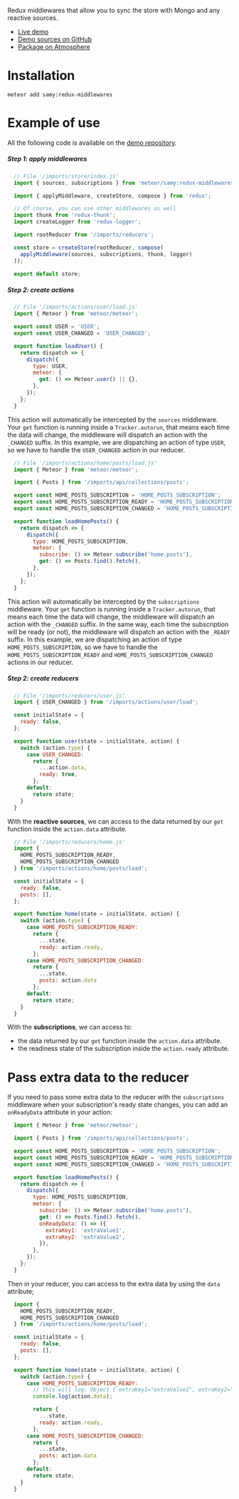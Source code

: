 Redux middlewares that allow you to sync the store with Mongo and any reactive sources.

- [Live demo](https://meteor-redux-middlewares-demo.herokuapp.com)
- [Demo sources on GitHub](https://github.com/samybob1/meteor-redux-middlewares-demo)
- [Package on Atmosphere](https://atmospherejs.com/samy/meteor-redux-middlewares)


# Installation

`meteor add samy:redux-middlewares`


# Example of use

All the following code is available on the [demo repository](https://github.com/samybob1/meteor-redux-middlewares-demo).


##### Step 1: apply middlewares

```js
  // File '/imports/store/index.js'
  import { sources, subscriptions } from 'meteor/samy:redux-middlewares';

  import { applyMiddleware, createStore, compose } from 'redux';

  // Of course, you can use other middlewares as well
  import thunk from 'redux-thunk';
  import createLogger from 'redux-logger';

  import rootReducer from '/imports/reducers';

  const store = createStore(rootReducer, compose(
    applyMiddleware(sources, subscriptions, thunk, logger)
  ));

  export default store;
```


##### Step 2: create actions

```js
  // File '/imports/actions/user/load.js'
  import { Meteor } from 'meteor/meteor';

  export const USER = 'USER';
  export const USER_CHANGED = 'USER_CHANGED';

  export function loadUser() {
    return dispatch => {
      dispatch({
        type: USER,
        meteor: {
          get: () => Meteor.user() || {},
        },
      });
    };
  }
```

This action will automatically be intercepted by the `sources` middleware. Your `get` function is running inside a `Tracker.autorun`, that means each time the data will change, the middleware will dispatch an action with the `_CHANGED` suffix. In this example, we are dispatching an action of type `USER`, so we have to handle the `USER_CHANGED` action in our reducer.

```js
  // File '/imports/actions/home/posts/load.js'
  import { Meteor } from 'meteor/meteor';

  import { Posts } from '/imports/api/collections/posts';

  export const HOME_POSTS_SUBSCRIPTION = 'HOME_POSTS_SUBSCRIPTION';
  export const HOME_POSTS_SUBSCRIPTION_READY = 'HOME_POSTS_SUBSCRIPTION_READY';
  export const HOME_POSTS_SUBSCRIPTION_CHANGED = 'HOME_POSTS_SUBSCRIPTION_CHANGED';

  export function loadHomePosts() {
    return dispatch => {
      dispatch({
        type: HOME_POSTS_SUBSCRIPTION,
        meteor: {
          subscribe: () => Meteor.subscribe('home.posts'),
          get: () => Posts.find().fetch(),
        },
      });
    };
  }
```

This action will automatically be intercepted by the `subscriptions` middleware. Your `get` function is running inside a `Tracker.autorun`, that means each time the data will change, the middleware will dispatch an action with the `_CHANGED` suffix. In the same way, each time the subscription will be ready (or not), the middleware will dispatch an action with the `_READY` suffix. In this example, we are dispatching an action of type `HOME_POSTS_SUBSCRIPTION`, so we have to handle the `HOME_POSTS_SUBSCRIPTION_READY` and `HOME_POSTS_SUBSCRIPTION_CHANGED` actions in our reducer.


##### Step 2: create reducers

```js
  // File '/imports/reducers/user.js'
  import { USER_CHANGED } from '/imports/actions/user/load';

  const initialState = {
    ready: false,
  };

  export function user(state = initialState, action) {
    switch (action.type) {
      case USER_CHANGED:
        return {
          ...action.data,
          ready: true,
        };
      default:
        return state;
    }
  }
```

With the **reactive sources**, we can access to the data returned by our `get` function inside the `action.data` attribute.

```js
  // File '/imports/reducers/home.js'
  import {
    HOME_POSTS_SUBSCRIPTION_READY,
    HOME_POSTS_SUBSCRIPTION_CHANGED
  } from '/imports/actions/home/posts/load';

  const initialState = {
    ready: false,
    posts: [],
  };

  export function home(state = initialState, action) {
    switch (action.type) {
      case HOME_POSTS_SUBSCRIPTION_READY:
        return {
          ...state,
          ready: action.ready,
        };
      case HOME_POSTS_SUBSCRIPTION_CHANGED:
        return {
          ...state,
          posts: action.data
        };
      default:
        return state;
    }
  }
```

With the **subscriptions**, we can access to:
- the data returned by our `get` function inside the `action.data` attribute.
- the readiness state of the subscription inside the `action.ready` attribute.


# Pass extra data to the reducer

If you need to pass some extra data to the reducer with the `subscriptions` middleware when your subscription's ready state changes, you can add an `onReadyData` attribute in your action:

```js
  import { Meteor } from 'meteor/meteor';

  import { Posts } from '/imports/api/collections/posts';

  export const HOME_POSTS_SUBSCRIPTION = 'HOME_POSTS_SUBSCRIPTION';
  export const HOME_POSTS_SUBSCRIPTION_READY = 'HOME_POSTS_SUBSCRIPTION_READY';
  export const HOME_POSTS_SUBSCRIPTION_CHANGED = 'HOME_POSTS_SUBSCRIPTION_CHANGED';

  export function loadHomePosts() {
    return dispatch => {
      dispatch({
        type: HOME_POSTS_SUBSCRIPTION,
        meteor: {
          subscribe: () => Meteor.subscribe('home.posts'),
          get: () => Posts.find().fetch(),
          onReadyData: () => ({
            extraKey1: 'extraValue1',
            extraKey2: 'extraValue2',
          }),
        },
      });
    };
  }
```

Then in your reducer, you can access to the extra data by using the `data` attribute;

```js
  import {
    HOME_POSTS_SUBSCRIPTION_READY,
    HOME_POSTS_SUBSCRIPTION_CHANGED
  } from '/imports/actions/home/posts/load';

  const initialState = {
    ready: false,
    posts: [],
  };

  export function home(state = initialState, action) {
    switch (action.type) {
      case HOME_POSTS_SUBSCRIPTION_READY:
        // This will log: Object { extraKey1="extraValue1", extraKey2="extraValue2" }
        console.log(action.data);

        return {
          ...state,
          ready: action.ready,
        };
      case HOME_POSTS_SUBSCRIPTION_CHANGED:
        return {
          ...state,
          posts: action.data
        };
      default:
        return state;
    }
  }
```
